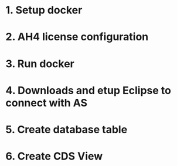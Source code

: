 # 1. Setup docker
# 2. AH4 license configuration
# 3. Run docker
# 4. Downloads and etup Eclipse to connect with AS
# 5. Create database table
# 6. Create CDS View